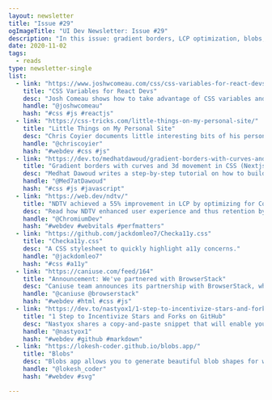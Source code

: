 ```yaml
---
layout: newsletter
title: "Issue #29"
ogImageTitle: "UI Dev Newsletter: Issue #29"
description: "In this issue: gradient borders, LCP optimization, blobs, and more."
date: 2020-11-02
tags:
  - reads
type: newsletter-single
list:
  - link: "https://www.joshwcomeau.com/css/css-variables-for-react-devs/"
    title: "CSS Variables for React Devs"
    desc: "Josh Comeau shows how to take advantage of CSS variables and use it in React apps."
    handle: "@joshwcomeau"
    hash: "#css #js #reactjs"
  - link: "https://css-tricks.com/little-things-on-my-personal-site/"
    title: "Little Things on My Personal Site"
    desc: "Chris Coyier documents little interesting bits of his personal website re-write, like fonts, colors and YouTube embed."
    handle: "@chriscoyier"
    hash: "#webdev #css #js"
  - link: "https://dev.to/medhatdawoud/gradient-borders-with-curves-and-3d-movement-in-css-nextjs-ticket-clone-3cho"
    title: "Gradient borders with curves and 3d movement in CSS (Nextjs ticket clone)"
    desc: "Medhat Dawoud writes a step-by-step tutorial on how to build a ticket with gradient border and 3D interaction."
    handle: "@Med7atDawoud"
    hash: "#css #js #javascript"
  - link: "https://web.dev/ndtv/"
    title: "NDTV achieved a 55% improvement in LCP by optimizing for Core Web Vitals"
    desc: "Read how NDTV enhanced user experience and thus retention by optimizing for Web Vitals."
    handle: "@ChromiumDev"
    hash: "#webdev #webvitals #perfmatters"
  - link: "https://github.com/jackdomleo7/Checka11y.css"
    title: "Checka11y.css"
    desc: "A CSS stylesheet to quickly highlight a11y concerns."
    handle: "@jackdomleo7"
    hash: "#css #a11y"
  - link: "https://caniuse.com/feed/164"
    title: "Announcement: We've partnered with BrowserStack"
    desc: "Caniuse team announces its partnership with BrowserStack, which allows testing properties on real browsers and devices."
    handle: "@caniuse @browserstack"
    hash: "#webdev #html #css #js"
  - link: "https://dev.to/nastyox1/1-step-to-incentivize-stars-and-forks-on-github-2md3"
    title: "1 Step to Incentivize Stars and Forks on GitHub"
    desc: "Nastyox shares a copy-and-paste snippet that will enable you to feature your supporters by name in the README file."
    handle: "@nastyox1"
    hash: "#webdev #github #markdown"
  - link: "https://lokesh-coder.github.io/blobs.app/"
    title: "Blobs"
    desc: "Blobs app allows you to generate beautiful blob shapes for web and flutter apps."
    handle: "@lokesh_coder"
    hash: "#webdev #svg"

---
```

